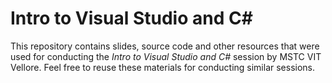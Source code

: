 # Intro to Visual Studio and C#

This repository contains slides, source code and other resources that were used for conducting the *Intro to Visual Studio and C#* session by MSTC VIT Vellore. Feel free to reuse these materials for conducting similar sessions.